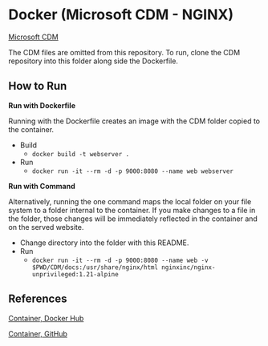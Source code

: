 # Docker (Microsoft CDM - NGINX)

[Microsoft CDM](https://github.com/microsoft/CDM)

The CDM files are omitted from this repository.  To run, clone the CDM repository into this folder along side the Dockerfile.

## How to Run

**Run with Dockerfile**

Running with the Dockerfile creates an image with the CDM folder copied to the container.

- Build
    - `docker build -t webserver .`
- Run
    - `docker run -it --rm -d -p 9000:8080 --name web webserver`

**Run with Command**

Alternatively, running the one command maps the local folder on your file system to a folder internal to the container.  If you make changes to a file in the folder, those changes will be immediately reflected in the container and on the served website.

- Change directory into the folder with this README.
- Run
    - `docker run -it --rm -d -p 9000:8080 --name web -v $PWD/CDM/docs:/usr/share/nginx/html nginxinc/nginx-unprivileged:1.21-alpine`

## References

[Container, Docker Hub](https://hub.docker.com/r/nginxinc/nginx-unprivileged)

[Container, GitHub](https://github.com/nginxinc/docker-nginx-unprivileged)
